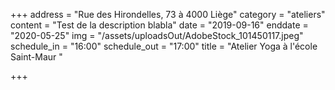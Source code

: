 +++
address = "Rue des Hirondelles, 73 à 4000 Liège"
category = "ateliers"
content = "Test de la description blabla"
date = "2019-09-16"
enddate = "2020-05-25"
img = "/assets/uploadsOut/AdobeStock_101450117.jpeg"
schedule_in = "16:00"
schedule_out = "17:00"
title = "Atelier Yoga à l'école Saint-Maur "

+++
